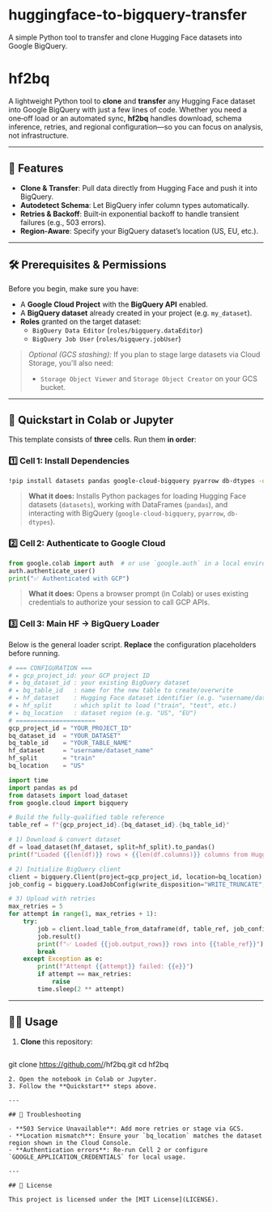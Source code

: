 # huggingface-to-bigquery-transfer
A simple Python tool to transfer and clone Hugging Face datasets into Google BigQuery.

# hf2bq

A lightweight Python tool to **clone** and **transfer** any Hugging Face dataset into Google BigQuery with just a few lines of code. Whether you need a one‑off load or an automated sync, **hf2bq** handles download, schema inference, retries, and regional configuration—so you can focus on analysis, not infrastructure.

---

## 🔑 Features

- **Clone & Transfer**: Pull data directly from Hugging Face and push it into BigQuery.
- **Autodetect Schema**: Let BigQuery infer column types automatically.
- **Retries & Backoff**: Built‑in exponential backoff to handle transient failures (e.g., 503 errors).
- **Region‑Aware**: Specify your BigQuery dataset’s location (US, EU, etc.).

---

## 🛠️ Prerequisites & Permissions

Before you begin, make sure you have:

- A **Google Cloud Project** with the **BigQuery API** enabled.
- A **BigQuery dataset** already created in your project (e.g. `my_dataset`).
- **Roles** granted on the target dataset:
  - `BigQuery Data Editor` (`roles/bigquery.dataEditor`)
  - `BigQuery Job User` (`roles/bigquery.jobUser`)

> _Optional (GCS stashing):_ If you plan to stage large datasets via Cloud Storage, you'll also need:
> - `Storage Object Viewer` and `Storage Object Creator` on your GCS bucket.

---

## 🚀 Quickstart in Colab or Jupyter

This template consists of **three** cells. Run them **in order**:

### 1️⃣ Cell 1: Install Dependencies

```bash
!pip install datasets pandas google-cloud-bigquery pyarrow db-dtypes -q
```

> **What it does:** Installs Python packages for loading Hugging Face datasets (`datasets`), working with DataFrames (`pandas`), and interacting with BigQuery (`google-cloud-bigquery`, `pyarrow`, `db-dtypes`).

### 2️⃣ Cell 2: Authenticate to Google Cloud

```python
from google.colab import auth  # or use `google.auth` in a local environment
auth.authenticate_user()
print("✅ Authenticated with GCP")
```

> **What it does:** Opens a browser prompt (in Colab) or uses existing credentials to authorize your session to call GCP APIs.

### 3️⃣ Cell 3: Main HF → BigQuery Loader

Below is the general loader script. **Replace** the configuration placeholders before running.

```python
# === CONFIGURATION ===
# ▸ gcp_project_id: your GCP project ID
# ▸ bq_dataset_id : your existing BigQuery dataset
# ▸ bq_table_id   : name for the new table to create/overwrite
# ▸ hf_dataset    : Hugging Face dataset identifier (e.g. "username/dataset_name")
# ▸ hf_split      : which split to load ("train", "test", etc.)
# ▸ bq_location   : dataset region (e.g. "US", "EU")
# ======================
gcp_project_id = "YOUR_PROJECT_ID"
bq_dataset_id  = "YOUR_DATASET"
bq_table_id    = "YOUR_TABLE_NAME"
hf_dataset     = "username/dataset_name"
hf_split       = "train"
bq_location    = "US"

import time
import pandas as pd
from datasets import load_dataset
from google.cloud import bigquery

# Build the fully-qualified table reference
table_ref = f"{gcp_project_id}.{bq_dataset_id}.{bq_table_id}"

# 1) Download & convert dataset
df = load_dataset(hf_dataset, split=hf_split).to_pandas()
print(f"Loaded {{len(df)}} rows × {{len(df.columns)}} columns from Hugging Face")

# 2) Initialize BigQuery client
client = bigquery.Client(project=gcp_project_id, location=bq_location)
job_config = bigquery.LoadJobConfig(write_disposition="WRITE_TRUNCATE", autodetect=True)

# 3) Upload with retries
max_retries = 5
for attempt in range(1, max_retries + 1):
    try:
        job = client.load_table_from_dataframe(df, table_ref, job_config=job_config)
        job.result()
        print(f"✅ Loaded {{job.output_rows}} rows into {{table_ref}}")
        break
    except Exception as e:
        print(f"Attempt {{attempt}} failed: {{e}}")
        if attempt == max_retries:
            raise
        time.sleep(2 ** attempt)
```

---

## 🙋‍♂️ Usage

1. **Clone** this repository:
   ```bash
git clone https://github.com/<your-org>/hf2bq.git
cd hf2bq
   ```
2. Open the notebook in Colab or Jupyter.
3. Follow the **Quickstart** steps above.

---

## 🐛 Troubleshooting

- **503 Service Unavailable**: Add more retries or stage via GCS.
- **Location mismatch**: Ensure your `bq_location` matches the dataset region shown in the Cloud Console.
- **Authentication errors**: Re-run Cell 2 or configure `GOOGLE_APPLICATION_CREDENTIALS` for local usage.

---

## 📄 License

This project is licensed under the [MIT License](LICENSE).

